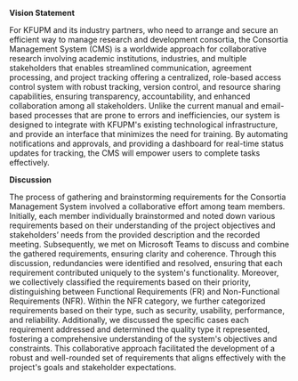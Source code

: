 **Vision Statement**

For KFUPM and its industry partners, who need to arrange and secure an efficient way to manage research and development consortia, the Consortia Management System (CMS) is a worldwide approach for collaborative research involving academic institutions, industries, and multiple stakeholders that enables streamlined communication, agreement processing, and project tracking offering a centralized, role-based access control system with robust tracking, version control, and resource sharing capabilities, ensuring transparency, accountability, and enhanced collaboration among all stakeholders. Unlike the current manual and email-based processes that are prone to errors and inefficiencies, our system is designed to integrate with KFUPM's existing technological infrastructure, and provide an interface that minimizes the need for training. By automating notifications and approvals, and providing a dashboard for real-time status updates for tracking, the CMS will empower users to complete tasks effectively.

**Discussion**

The process of gathering and brainstorming requirements for the Consortia Management System involved a collaborative effort among team members. Initially, each member individually brainstormed and noted down various requirements based on their understanding of the project objectives and stakeholders’ needs from the provided description and the recorded meeting. Subsequently, we met on Microsoft Teams to discuss and combine the gathered requirements, ensuring clarity and coherence. Through this discussion, redundancies were identified and resolved, ensuring that each requirement contributed uniquely to the system's functionality. Moreover, we collectively classified the requirements based on their priority, distinguishing between Functional Requirements (FR) and Non-Functional Requirements (NFR). Within the NFR category, we further categorized requirements based on their type, such as security, usability, performance, and reliability. Additionally, we discussed the specific cases each requirement addressed and determined the quality type it represented, fostering a comprehensive understanding of the system's objectives and constraints. This collaborative approach facilitated the development of a robust and well-rounded set of requirements that aligns effectively with the project's goals and stakeholder expectations.

